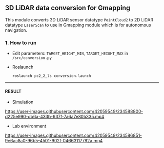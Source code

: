 ## 3D LiDAR data conversion for Gmapping

This module converts 3D LiDAR sensor datatype `PointCloud2` to 2D LiDAR datatype `LaserScan` to use in Gmapping module which is for autonomous navigation.

### 1. How to run  
  * Edit parameters: `TARGET_HEIGHT_MIN`, `TARGET_HEIGHT_MAX` in `/src/conversion.py`
  
  * Roslaunch
   
    ```
    roslaunch pc2_2_ls conversion.launch
    ```

-------------------
#### RESULT

* Simulation

https://user-images.githubusercontent.com/42059549/234588800-d225e990-db6a-433b-937f-7a6a7e80b335.mp4

* Lab environment

https://user-images.githubusercontent.com/42059549/234586851-9e6ac8a0-96b5-4501-902f-04663117782a.mp4
